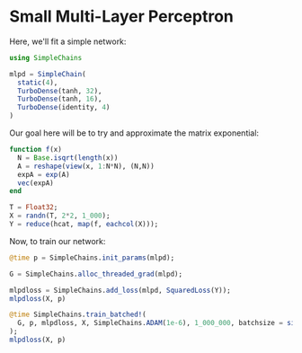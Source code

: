 # Small Multi-Layer Perceptron

Here, we'll fit a simple network:
```julia
using SimpleChains

mlpd = SimpleChain(
  static(4),
  TurboDense(tanh, 32),
  TurboDense(tanh, 16),
  TurboDense(identity, 4)
)
```

Our goal here will be to try and approximate the matrix exponential:
```julia
function f(x)
  N = Base.isqrt(length(x))
  A = reshape(view(x, 1:N*N), (N,N))
  expA = exp(A)
  vec(expA)
end

T = Float32;
X = randn(T, 2*2, 1_000);
Y = reduce(hcat, map(f, eachcol(X)));
```

Now, to train our network:
```julia
@time p = SimpleChains.init_params(mlpd);

G = SimpleChains.alloc_threaded_grad(mlpd);

mlpdloss = SimpleChains.add_loss(mlpd, SquaredLoss(Y));
mlpdloss(X, p)

@time SimpleChains.train_batched!(
  G, p, mlpdloss, X, SimpleChains.ADAM(1e-6), 1_000_000, batchsize = size(X)[end]
);
mlpdloss(X, p)
```

